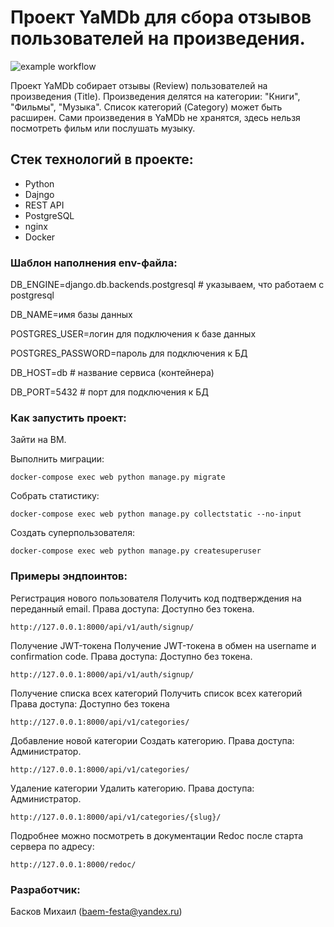 # Проект YaMDb для сбора отзывов пользователей на произведения.
![example workflow](https://github.com/Straga33/yamdb_final/actions/workflows/yamdb_workflow.yml/badge.svg)

Проект YaMDb собирает отзывы (Review) пользователей на произведения (Title). Произведения делятся на категории: "Книги", "Фильмы", "Музыка". Список категорий (Category) может быть расширен.
Сами произведения в YaMDb не хранятся, здесь нельзя посмотреть фильм или послушать музыку.

## Стек технологий в проекте:
- Python
- Dajngo
- REST API
- PostgreSQL
- nginx
- Docker

### Шаблон наполнения env-файла:

DB_ENGINE=django.db.backends.postgresql # указываем, что работаем с postgresql

DB_NAME=имя базы данных

POSTGRES_USER=логин для подключения к базе данных

POSTGRES_PASSWORD=пароль для подключения к БД

DB_HOST=db # название сервиса (контейнера)

DB_PORT=5432 # порт для подключения к БД

### Как запустить проект:

Зайти на ВМ.

Выполнить миграции:
```
docker-compose exec web python manage.py migrate
```

Собрать статистику:
```
docker-compose exec web python manage.py collectstatic --no-input
```

Создать суперпользователя:
```
docker-compose exec web python manage.py createsuperuser
```

### Примеры эндпоинтов:

Регистрация нового пользователя
Получить код подтверждения на переданный email.
Права доступа: Доступно без токена.

```
http://127.0.0.1:8000/api/v1/auth/signup/
```

Получение JWT-токена
Получение JWT-токена в обмен на username и confirmation code.
Права доступа: Доступно без токена.

```
http://127.0.0.1:8000/api/v1/auth/signup/
```

Получение списка всех категорий
Получить список всех категорий
Права доступа: Доступно без токена

```
http://127.0.0.1:8000/api/v1/categories/
```

Добавление новой категории
Создать категорию.
Права доступа: Администратор.

```
http://127.0.0.1:8000/api/v1/categories/
```

Удаление категории
Удалить категорию.
Права доступа: Администратор.

```
http://127.0.0.1:8000/api/v1/categories/{slug}/
```

Подробнее можно посмотреть в документации Redoc после старта сервера по адресу:

```
http://127.0.0.1:8000/redoc/
```

### Разработчик:

Басков Михаил (baem-festa@yandex.ru)
